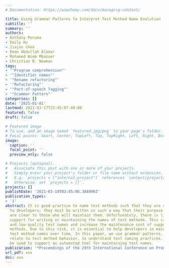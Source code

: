 ```yaml
---
# Documentation: https://wowchemy.com/docs/managing-content/

title: Using Grammar Patterns to Interpret Test Method Name Evolution
subtitle: ''
summary: ''
authors:
- Anthony Peruma
- Emily Hu
- Jiajun Chen
- Eman Abdullah Alomar
- Mohamed Wiem Mkaouer
- Christian D. Newman
tags:
- '"Program comprehension"'
- '"Identifier names"'
- '"Rename refactoring"'
- '"Refactoring"'
- '"Part-of-speech Tagging"'
- '"Grammar Pattern"'
categories: []
date: '2021-01-01'
lastmod: 2021-03-17T23:45:07-04:00
featured: false
draft: false

# Featured image
# To use, add an image named `featured.jpg/png` to your page's folder.
# Focal points: Smart, Center, TopLeft, Top, TopRight, Left, Right, BottomLeft, Bottom, BottomRight.
image:
  caption: ''
  focal_point: ''
  preview_only: false

# Projects (optional).
#   Associate this post with one or more of your projects.
#   Simply enter your project's folder or file name without extension.
#   E.g. `projects = ["internal-project"]` references `content/project/deep-learning/index.md`.
#   Otherwise, set `projects = []`.
projects: []
publishDate: '2021-03-18T03:45:06.384896Z'
publication_types:
- '1'
abstract: It is good practice to name test methods such that they are comprehensible
  to developers; they must be written in such a way that their purpose and functionality
  are clear to those who will maintain them. Unfortunately, there is little automated
  support for writing or maintaining the names of test methods. This can lead to inconsistent
  and low-quality test names and increase the maintenance cost of supporting these
  methods. Due to this risk, it is essential to help developers in maintaining their
  test method names over time. In this paper, we use grammar patterns, and how they
  relate to test method behavior, to understand test naming practices. This data will
  be used to support an automated tool for maintaining test names.
publication: '*Proceedings of the 29th International Conference on Program Comprehension*'
url_pdf: xxx
doi: xxx
---
```

